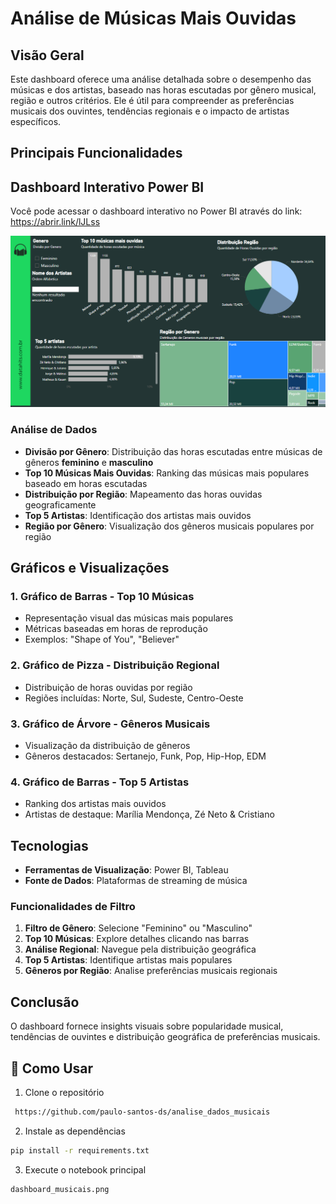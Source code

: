 # Análise de Músicas Mais Ouvidas

## Visão Geral
Este dashboard oferece uma análise detalhada sobre o desempenho das músicas e dos artistas, baseado nas horas escutadas por gênero musical, região e outros critérios. Ele é útil para compreender as preferências musicais dos ouvintes, tendências regionais e o impacto de artistas específicos.

## Principais Funcionalidades

## Dashboard Interativo Power BI
Você pode acessar o dashboard interativo no Power BI através do link: https://abrir.link/lJLss
<div class='tableauPlaceholder' id='viz1730345003962' style='position: relative'>
    <noscript>
        <a href='#'>
            <img alt='Painel 1' src='https://github.com/paulo-santos-ds/analise_vibracos/blob/main/dashboard_musicais.png' style='border: none' />
        </a>
</div>


### Análise de Dados
- **Divisão por Gênero**: Distribuição das horas escutadas entre músicas de gêneros **feminino** e **masculino**
- **Top 10 Músicas Mais Ouvidas**: Ranking das músicas mais populares baseado em horas escutadas
- **Distribuição por Região**: Mapeamento das horas ouvidas geograficamente
- **Top 5 Artistas**: Identificação dos artistas mais ouvidos
- **Região por Gênero**: Visualização dos gêneros musicais populares por região

## Gráficos e Visualizações

### 1. Gráfico de Barras - Top 10 Músicas
- Representação visual das músicas mais populares
- Métricas baseadas em horas de reprodução
- Exemplos: "Shape of You", "Believer"


### 2. Gráfico de Pizza - Distribuição Regional
- Distribuição de horas ouvidas por região
- Regiões incluídas: Norte, Sul, Sudeste, Centro-Oeste

### 3. Gráfico de Árvore - Gêneros Musicais
- Visualização da distribuição de gêneros
- Gêneros destacados: Sertanejo, Funk, Pop, Hip-Hop, EDM

### 4. Gráfico de Barras - Top 5 Artistas
- Ranking dos artistas mais ouvidos
- Artistas de destaque: Marília Mendonça, Zé Neto & Cristiano

## Tecnologias
- **Ferramentas de Visualização**: Power BI, Tableau
- **Fonte de Dados**: Plataformas de streaming de música

### Funcionalidades de Filtro
1. **Filtro de Gênero**: Selecione "Feminino" ou "Masculino"
2. **Top 10 Músicas**: Explore detalhes clicando nas barras
3. **Análise Regional**: Navegue pela distribuição geográfica
4. **Top 5 Artistas**: Identifique artistas mais populares
5. **Gêneros por Região**: Analise preferências musicais regionais

## Conclusão
O dashboard fornece insights visuais sobre popularidade musical, tendências de ouvintes e distribuição geográfica de preferências musicais.

## 🚀 Como Usar

1. Clone o repositório
```bash
 https://github.com/paulo-santos-ds/analise_dados_musicais
```

2. Instale as dependências
```bash
pip install -r requirements.txt
```

3. Execute o notebook principal
```bash
dashboard_musicais.png
```

